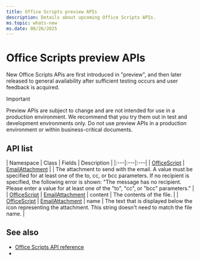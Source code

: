 ```yaml
---
title: Office Scripts preview APIs
description: Details about upcoming Office Scripts APIs.
ms.topic: whats-new
ms.date: 08/26/2025
---
```


# Office Scripts preview APIs

New Office Scripts APis are first introduced in "preview", and then later released to general availability after sufficient testing occurs and user feedback is acquired.

> [!IMPORTANT]
> Preview APIs are subject to change and are not intended for use in a production environment. We recommend that you try them out in test and development environments only. Do not use preview APIs in a production environment or within business-critical documents.

## API list

| Namespace | Class | Fields | Description |
|:---|:---|:---|
| [OfficeScript](/officescript) | [EmailAttachment](/officescript/officescript.emailattachment) | | The attachment to send with the email. A value must be specified for at least one of the to, cc, or bcc parameters. If no recipient is specified, the following error is shown: "The message has no recipient. Please enter a value for at least one of the "to", "cc", or "bcc" parameters." |
| [OfficeScript](/officescript) | [EmailAttachment](/officescript/officescript.emailattachment) | content | The contents of the file. |
| [OfficeScript](/officescript) | [EmailAttachment](/officescript/officescript.emailattachment) | name | The text that is displayed below the icon representing the attachment. This string doesn't need to match the file name. |

## See also

- [Office Scripts API reference](overview.md)
- 